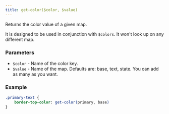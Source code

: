 ```yaml
---
title: get-color($color, $value)
---
```


Returns the color value of a given map.

It is designed to be used in conjunction with `$colors`. It won't look up on any different map.

###  Parameters
- `$color` - Name of the color key.
- `$value`  - Name of the map. Defaults are: base, text, state. You can add as many as you want.

### Example

```sass
.primary-text {
    border-top-color: get-color(primary, base)
}
```